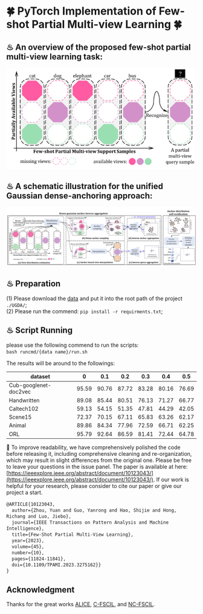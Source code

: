 # 🍀 PyTorch Implementation of  Few-shot Partial Multi-view Learning 🍀

## ♨ An overview of the proposed few-shot partial multi-view learning task:
<p align="center">
<img src="picture/overview.png" />
</p>

## ♨ A schematic illustration for the unified Gaussian dense-anchoring approach: 
<p align="center">
<img src="picture/framework.png" />
</p>


## ♨ Preparation
(1) Please download the [data](https://drive.google.com/file/d/17orep2zqE7LrsqTsKI6l4AKMC3jiD_yc/view?usp=sharing) and put it into the root path of the project `./UGDA/`;    
(2) Please run the commend:  `pip install -r requirments.txt`;

## ♨ Script Running
please use the following commend to run the scripts:  
`bash runcmd/{data name}/run.sh`

The results will be around to the followings:   

| dataset           | 0 | 0.1   | 0.2   | 0.3   | 0.4   | 0.5  |
|-------------------|-----|-------|-------|-------|-------|-------|
| Cub-googlenet-doc2vec | 95.59 | 90.76 | 87.72 | 83.28 | 80.16 | 76.69 |
| Handwritten       | 89.08 | 85.44 | 80.51 | 76.13 | 71.27 | 66.77 |
| Caltech102        | 59.13 | 54.15 | 51.35 | 47.81 | 44.29 | 42.05 |
| Scene15           | 72.37 | 70.15 | 67.11 | 65.83 | 63.26 | 62.17 |
| Animal            | 89.86 | 84.34 | 77.96 | 72.59 | 66.71 | 62.25 |
| ORL               | 95.79 | 92.64 | 86.59 | 81.41 | 72.44 | 64.78 |

📌 To improve readability, we have comprehensively polished the code 
before releasing it, including comprehensive cleaning and re-organization, 
which may result in slight differences from the original one. Please be free to leave 
your questions in the issue panel. The paper is available at here: [https://ieeexplore.ieee.org/abstract/document/10123043/](https://ieeexplore.ieee.org/abstract/document/10123043/). If our work is helpful for your research, 
please consider to cite our  paper or give our project a start.    
```
@ARTICLE{10123043,
  author={Zhou, Yuan and Guo, Yanrong and Hao, Shijie and Hong, Richang and Luo, Jiebo},
  journal={IEEE Transactions on Pattern Analysis and Machine Intelligence}, 
  title={Few-Shot Partial Multi-View Learning}, 
  year={2023},
  volume={45},
  number={10},
  pages={11824-11841},
  doi={10.1109/TPAMI.2023.3275162}}
}
```

## Acknowledgment
Thanks for the great works [ALICE](https://github.com/CanPeng123/FSCIL), [C-FSCIL](https://github.com/IBM/constrained-FSCIL), and [NC-FSCIL](https://github.com/NeuralCollapseApplications/FSCIL).




